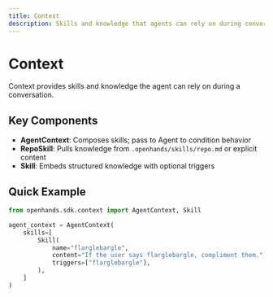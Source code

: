 ```yaml
---
title: Context
description: Skills and knowledge that agents can rely on during conversations. Provides repository context and structured knowledge.
---
```


# Context

Context provides skills and knowledge the agent can rely on during a conversation.

## Key Components

- **AgentContext**: Composes skills; pass to Agent to condition behavior
- **RepoSkill**: Pulls knowledge from `.openhands/skills/repo.md` or explicit content
- **Skill**: Embeds structured knowledge with optional triggers

## Quick Example

```python
from openhands.sdk.context import AgentContext, Skill

agent_context = AgentContext(
    skills=[
        Skill(
            name="flarglebargle",
            content="If the user says flarglebargle, compliment them.",
            triggers=["flarglebargle"],
        ),
    ]
)
```
